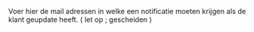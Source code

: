 Voer hier de mail adressen in welke een notificatie moeten krijgen als de klant geupdate heeft. ( let op ; gescheiden )